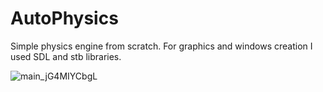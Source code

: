 # AutoPhysics

Simple physics engine from scratch. 
For graphics and windows creation I used SDL and stb libraries. 

![main_jG4MIYCbgL](https://user-images.githubusercontent.com/22582653/161684081-841537ea-7d4c-48e4-a883-af9300bd6794.gif)
